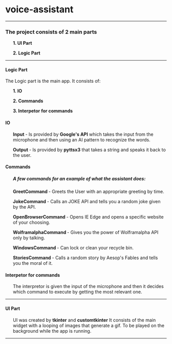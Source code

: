 # voice-assistant
<hr/>
<h3>The project consists of 2 main parts</h3>
<ul><b>1. UI Part</b></ul>
<ul><b>2. Logic Part</b></ul>
<hr/>

<h4>Logic Part</h4>
<p>
  The Logic part is the main app.
  It consists of:
  <ul><b> 1. IO </b></ul>
  <ul><b> 2. Commands </b></ul>
  <ul><b> 3. Interpetor for commands </b></ul>
</p>

<h4>IO</h4>
<ul>
 <b> Input </b> - Is provided by <b>Google's API</b> which takes the input from the microphone and then using an AI pattern to recognize the words.
</ul>
<ul>
 <b> Output </b> - Is provided by <b>pyttsx3</b> that takes a string and speaks it back to the user.
</ul>

<h4>Commands</h4>
<ul>
 <h5> A few commands for an example of what the assistant does: </h5>
</ul>

<ul>
 <b> GreetCommand </b> - Greets the User with an appropriate greeting by time.
</ul>

<ul>
  <b> JokeCommand </b> - Calls an JOKE API and tells you a random joke given by the API.  
</ul>

<ul>
  <b> OpenBrowserCommand </b> - Opens IE Edge and opens a specific website of your choosing.  
</ul>

<ul>
  <b> WolframalphaCommand </b> - Gives you the power of Wolframalpha API only by talking.
</ul>

<ul>
  <b> WindowsCommand </b> - Can lock or clean your recycle bin.
</ul>

<ul>
  <b> StoriesCommand </b> - Calls a random story by Aesop's Fables and tells you the moral of it.
</ul>

<h4>Interpetor for commands</h4>
<ul>
  The interpretor is given the input of the microphone and then it decides which command to execute by getting the most relevant one.  
</ul>

<hr/>

<h4>UI Part</h4>
<ul>
  UI was created by <b>tkinter</b> and <b>customtkinter</b>
  It consists of the main widget with a looping of images that generate a gif. To be played on the background while the app is running.
</ul>

<hr/>
